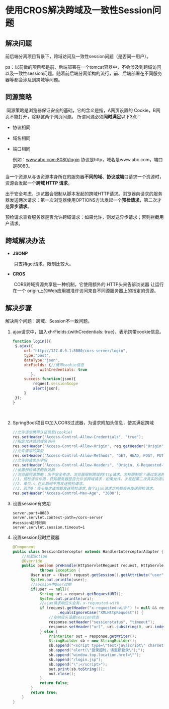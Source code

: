 # 使用CROS解决跨域及一致性Session问题



## 解决问题

​	前后端分离项目背景下，跨域访问及一致性session问题（是否同一用户）。

​	ps：以前做的项目都是前、后端部署在一个tomcat容器中，不会涉及到跨域访问以及一致性session问题。随着前后端分离架构的流行，前、后端部署在不同服务器等都会涉及到跨域等问题。



## 同源策略

​	同源策略是浏览器保证安全的基础，它的含义是指，A网页设置的 Cookie，B网页不能打开，除非这两个网页同源。 所谓同源必须**同时满足**以下3点：

- 协议相同

- 域名相同

- 端口相同

  例如：www.abc.com:8080/login	协议是http，域名是www.abc.com，端口是8080。



​	当一个资源从与该资源本身所在的服务器**不同的域、协议或端口**请求一个资源时，资源会发起一个**跨域 HTTP 请求**。

​	出于安全考虑，浏览器会限制从脚本发起的跨域HTTP请求。浏览器向请求的服务器发送两次请求：第一次浏览器使用OPTIONS方法发起一个**预检请求**，第二次才是**异步请求**。

​	预检请求查看服务器是否允许跨域请求：如果允许，则发送异步请求；否则拦截用户请求。



## 跨域解决办法

- **JSONP**

  ​	只支持get请求，限制比较大。

- **CROS**

  ​	CORS跨域资源共享是一种机制，它使用额外的 HTTP头来告诉浏览器  让运行在一个 origin上的Web应用被准许访问来自不同源服务器上的指定的资源。



## 解决步骤

解决两个问题：跨域、Session不一致问题。

1. ajax请求中，加入xhrFields:{withCredentials: true}，表示携带cookie信息。

   ```js
   function login(){
   	$.ajax({
   		url:"http://127.0.0.1:8080/cors-server/login",
   		type:"post",
   		dataType:"json",
   		xhrFields: {//携带cookie信息
               withCredentials: true
           },
   		success:function(json){
   			request.sessionScope
   			alert(json);
   		}
   	});
   }
   ```

   ​

2. SpringBoot项目中加入CORS过滤器，为请求附加头信息，使其满足跨域

   ```java
   //允许请求携带认证信息(cookie)
   res.setHeader("Access-Control-Allow-Credentials", "true");
   //指定允许其他域名访问
   res.setHeader("Access-Control-Allow-Origin", req.getHeader("Origin"));
   //允许请求的类型
   res.setHeader("Access-Control-Allow-Methods", "GET, HEAD, POST, PUT, DELETE, TRACE, OPTIONS, PATCH");
   //允许的请求头字段
   res.setHeader("Access-Control-Allow-Headers", "Origin, X-Requested-With, Content-Type, Accept");
   //设置预检请求的有效期
   //浏览器同源策略：出于安全考虑，浏览器限制跨域的http请求。怎样限制呢？通过发送两次请求：预检请求、用户请求。
   //1、预检请求作用：获知服务器是否允许该跨域请求：如果允许，才发起第二次真实的请求；如果不允许，则拦截第二次请求
   //2、单位:s,在此期间不用发送预检请求。
   //3、若为0：表示每次请求都发送预检请求,每个ajax请求之前都会先发送预检请求。
   res.setHeader("Access-Control-Max-Age", "3600");
   ```

3. 设置session有效期

   ```properties
   server.port=8080
   server.servlet.context-path=/cors-server
   #session超时时间
   server.servlet.session.timeout=1
   ```

4. 设置session超时拦截器

   ```java
   @Component
   public class SessionInterceptor extends HandlerInterceptorAdapter {
       //拦截action
       @Override
       public boolean preHandle(HttpServletRequest request, HttpServletResponse response, Object handler)
               throws Exception {
           User user = (User) request.getSession().getAttribute("user");
           System.out.println(user);
           //session中User过期
           if(user == null){
               String uri = request.getRequestURI();
               System.out.println(uri);
               //ajax请求响应头会有，x-requested-with
               if (request.getHeader("x-requested-with") != null && request.getHeader("x-requested-with")
                       .equalsIgnoreCase("XMLHttpRequest")) {
                   //在响应头设置session状态
                   response.setHeader("sessionstatus", "timeout");
                   response.setHeader("url", uri.substring(0, uri.indexOf("/", 1)));
               } else {
                   PrintWriter out = response.getWriter();
                   StringBuilder sb = new StringBuilder();
                   sb.append("<script type=\"text/javascript\" charset=\"UTF-8\">");
                   sb.append("alert(\"登录超时，请重新登录\");");
                   sb.append("window.top.location.href=\"");
                   sb.append("/login.jsp");
                   sb.append("\";</script>");
                   out.print(sb.toString());
                   out.close();
               }
               return false;
           }
           return true;
       }
   }
   ```

